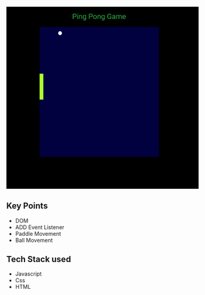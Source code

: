 <a href='https://todo-app-by-prachi-gore.netlify.app/'><img src='./ping-pong-game.png' alt='UI screen shot'/></a>

<h2>Key Points</h2>
<ul>
    <li>DOM</li>
    <li>ADD Event Listener</li>
    <li>Paddle Movement</li>
    <li>Ball Movement</li>
</ul>

<h2> Tech Stack used </h2>
<ul>
  <li>Javascript</li>
  <li>Css</li>
  <li>HTML</li>
</ul>

